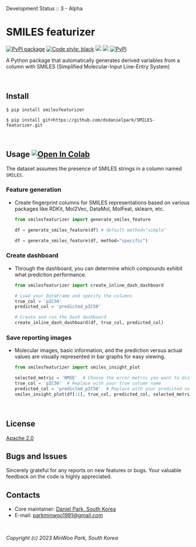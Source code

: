 Development Status :: 3 - Alpha


# SMILES featurizer

<p align="left">
<a href="https://github.com/dsdanielpark/SMILES-featurizer"><img alt="PyPI package" src="https://img.shields.io/badge/pypi-SMILES featurizer-black"></a>
<a href="https://github.com/psf/black"><img alt="Code style: black" src="https://img.shields.io/badge/code%20style-black-000000.svg"></a>
<a href="https://hits.seeyoufarm.com"><img src="https://hits.seeyoufarm.com/api/count/incr/badge.svg?url=https%3A%2F%2Fgithub.com%2Fdsdanielpark%2FSMILES-featurizer&count_bg=%23000000&title_bg=%23555555&icon=&icon_color=%23E7E7E7&title=hits&edge_flat=false"/></a>
<a href="https://github.com/dsdanielpark/SMILES-featurizer/stargazers"><img src="https://img.shields.io/github/stars/dsdanielpark/SMILES-featurizer?style=social"></a>
<a href="https://pypi.org/project/smilesfeaturizer/"><img alt="PyPI" src="https://img.shields.io/pypi/v/smilesfeaturizer"></a>
</p>

A Python package that automatically generates derived variables from a column with SMILES (Simplified Molecular-Input Line-Entry System)

<br>

## Install
```
$ pip install smilesfeaturizer
```
```
$ pip install git+https://github.com/dsdanielpark/SMILES-featurizer.git
```
<br>

## Usage [![Open In Colab](https://colab.research.google.com/assets/colab-badge.svg)](https://drive.google.com/file/d/1BHTtOEvl577FyrQ5kLK-yJ9h9EDVUvGg/view?usp=sharing) 
The dataset assumes the presence of SMILES strings in a column named `SMILES`.
### Feature generation
- Create fingerprint columns for SMILES representations based on various packages like RDKit, Mol2Vec, DataMol, MolFeat, sklearn, etc.

    ```python
    from smilesfeaturizer import generate_smiles_feature

    df = generate_smiles_feature(df) # default method="simple"

    df = generate_smiles_feature(df, method="specific") 
    ```

### Create dashboard 
- Through the dashboard, you can determine which compounds exhibit what prediction performance. 

    ```python
    from smilesfeaturizer import create_inline_dash_dashboard

    # Load your DataFrame and specify the columns
    true_col = 'pIC50'
    predicted_col = 'predicted_pIC50'

    # Create and run the Dash dashboard
    create_inline_dash_dashboard(df, true_col, predicted_col)
    ```

### Save reporting images
- Molecular images, basic information, and the prediction versus actual values are visually represented in bar graphs for easy viewing.
    ```python
    from smilesfeaturizer import smiles_insight_plot

    selected_metric = 'RMSE'  # Choose the error metric you want to display
    true_col = 'pIC50'  # Replace with your true column name
    predicted_col = 'predicted_pIC50'  # Replace with your predicted column name
    smiles_insight_plot(df[:1], true_col, predicted_col, selected_metric, 'output_folder', show=True)
    ```

<br>

## License
[Apache 2.0](https://opensource.org/license/apache-2-0/) <br>


## Bugs and Issues
Sincerely grateful for any reports on new features or bugs. Your valuable feedback on the code is highly appreciated.

## Contacts
- Core maintainer: [Daniel Park, South Korea](https://github.com/DSDanielPark) <br>
- E-mail: parkminwoo1991@gmail.com <br>

<br>

*Copyright (c) 2023 MinWoo Park, South Korea*<br>
